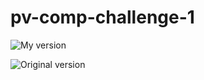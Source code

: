 # pv-comp-challenge-1

![My version](https://i.imgur.com/ExfIYek.png)



![Original version](http://frontend.turing.io/assets/images/static-comp-challenge-1.jpg)
